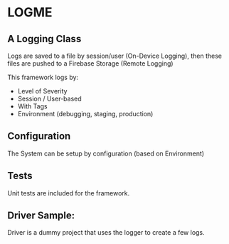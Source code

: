 # LOGME

## A Logging Class

Logs are saved to a file by session/user (On-Device Logging), then these files are pushed to a Firebase Storage (Remote Logging)

This framework logs by: 	
- Level of Severity
- Session / User-based
- With Tags
- Environment (debugging, staging, production)

## Configuration 

The System can be setup by configuration (based on Environment)


## Tests 

Unit tests are included for the framework.


## Driver Sample:

Driver is a dummy project that uses the logger to create a few logs.
